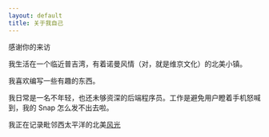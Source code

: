 ```yaml
---
layout: default
title: 关于我自己
---
```


感谢你的来访

我生活在一个临近普吉湾，有着诺曼风情（对，就是维京文化）的北美小镇。

我喜欢编写一些有趣的东西。

我日常是一名不年轻，也还未够资深的后端程序员。工作是避免用户瞪着手机怒喊到，我的 Snap 怎么发不出去啦。

我正在记录毗邻西太平洋的北美[风光](https://500px.com/p/yudizhou)
